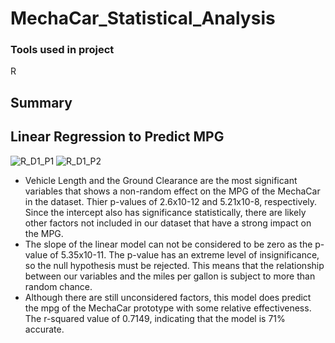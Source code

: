 # MechaCar_Statistical_Analysis

### Tools used in project
R

## Summary
## Linear Regression to Predict MPG

![R_D1_P1](https://user-images.githubusercontent.com/109183214/203138790-2c3d8086-b90c-463b-857a-7e9be25e6119.png)
![R_D1_P2](https://user-images.githubusercontent.com/109183214/203138792-e37fff41-7fb4-4f12-b2ba-388c9cdad00d.png)


* Vehicle Length and the Ground Clearance are the most significant variables that shows a non-random effect on the MPG of the MechaCar in the dataset. Thier p-values of 2.6x10-12 and 5.21x10-8, respectively. Since the intercept also has significance statistically, there are likely other factors not included in our dataset that have a strong impact on the MPG.
* The slope of the linear model can not be considered to be zero as the p-value of 5.35x10-11. The p-value has an extreme level of insignificance, so the null hypothesis must be rejected. This means that the relationship between our variables and the miles per gallon is subject to more than random chance.
* Although there are still unconsidered factors, this model does predict the mpg of the MechaCar prototype with some relative effectiveness. The r-squared value of 0.7149, indicating that the model is 71% accurate.
